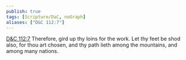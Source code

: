 ```yaml
---
publish: true
tags: [Scripture/DaC, noGraph]
aliases: ["D&C 112:7"]
---
```

[D&C 112:7](https://churchofjesuschrist.org/study/scriptures/dc-testament/dc/112?lang=eng&id=p7#p7) Therefore, gird up thy loins for the work. Let thy feet be shod also, for thou art chosen, and thy path lieth among the mountains, and among many nations.
